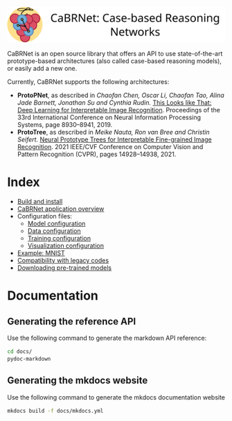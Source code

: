 ![cabrnet banner.svg](./logos/banner.svg)

CaBRNet is an open source library that offers an API to use state-of-the-art
prototype-based architectures (also called case-based reasoning models), or easily add a new one.

Currently, CaBRNet supports the following architectures:

- **ProtoPNet**, as described in *Chaofan Chen, Oscar Li, Chaofan Tao, Alina Jade Barnett,
Jonathan Su and Cynthia Rudin.* [This Looks like That: Deep Learning for Interpretable Image Recognition](https://proceedings.neurips.cc/paper_files/paper/2019/file/adf7ee2dcf142b0e11888e72b43fcb75-Paper.pdf). 
Proceedings of the 33rd International Conference on Neural Information Processing Systems, page 8930–8941, 2019.
- **ProtoTree**, as described in *Meike Nauta, Ron van Bree and Christin Seifert.* [Neural Prototype Trees for Interpretable Fine-grained Image
Recognition](https://openaccess.thecvf.com/content/CVPR2021/papers/Nauta_Neural_Prototype_Trees_for_Interpretable_Fine-Grained_Image_Recognition_CVPR_2021_paper.pdf). 
2021 IEEE/CVF Conference on Computer Vision and Pattern Recognition (CVPR), pages 14928–14938, 2021.

# Index
- [Build and install](manuals/install.md)
- [CaBRNet application overview](manuals/cabrnet.md)
- Configuration files:
    - [Model configuration](manuals/model.md)
    - [Data configuration](manuals/data.md)
    - [Training configuration](manuals/training.md)
    - [Visualization configuration](manuals/visualize.md)
- [Example: MNIST](manuals/mnist.md)
- [Compatibility with legacy codes](manuals/legacy.md)
- [Downloading pre-trained models](manuals/download.md)

# Documentation
## Generating the reference API
Use the following command to generate the markdown API reference:
```bash
cd docs/
pydoc-markdown
```
## Generating the mkdocs website
Use the following command to generate the mkdocs documentation website
```bash
mkdocs build -f docs/mkdocs.yml
```